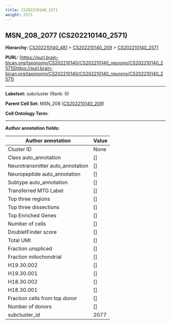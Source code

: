 ```yaml
---
title: CS202210140_2571
weight: 2571
---
```

## MSN_208_2077 (CS202210140_2571)
<b>Hierarchy: </b>
[CS202210140_481](../CS202210140_481) >
[CS202210140_209](../CS202210140_209) >
[CS202210140_2571](../CS202210140_2571)

**PURL:** [https://purl.brain-bican.org/taxonomy/CS202210140/CS202210140_neurons/CS202210140_2571](https://purl.brain-bican.org/taxonomy/CS202210140/CS202210140_neurons/CS202210140_2571)

---


**Labelset:** subcluster (Rank: 0)

**Parent Cell Set:** MSN_208 ([CS202210140_209](../CS202210140_209))



**Cell Ontology Term:** 

[MARKER GENES.]: #


---

[TRANSFERRED ANNOTATIONS.]: #


[AUTHOR ANNOTATION FIELDS.]: #


**Author annotation fields:**

| Author annotation | Value |
|-------------------|-------|
|Cluster ID|None|
|Class auto_annotation|[]|
|Neurotransmitter auto_annotation|[]|
|Neuropeptide auto_annotation|[]|
|Subtype auto_annotation|[]|
|Transferred MTG Label|[]|
|Top three regions|[]|
|Top three dissections|[]|
|Top Enriched Genes|[]|
|Number of cells|[]|
|DoubletFinder score|[]|
|Total UMI|[]|
|Fraction unspliced|[]|
|Fraction mitochondrial|[]|
|H19.30.002|[]|
|H19.30.001|[]|
|H18.30.002|[]|
|H18.30.001|[]|
|Fraction cells from top donor|[]|
|Number of donors|[]|
|subcluster_id|2077|
